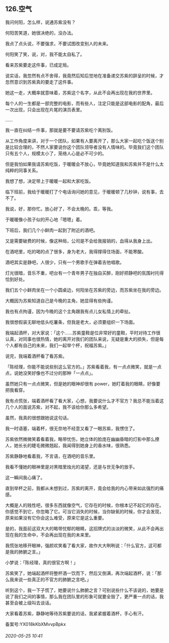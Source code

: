 ## 126.空气
我问何阳，怎么样，说通苏紫没有？


何阳苦笑道，她很决绝的，没办法。


我点了点头说，不要强求，不要试图改变别人的未来。


何阳笑了笑，说，对，我不能太自私了。


看来苏紫要走这件事，已成定局。


说实话，我忽然有点不舍得，我竟然后知后觉地在准备递交苏紫的辞呈的时候，才忽然意识到苏紫真的要走了这件事。


她这一走，大概率就意味着，苏紫这个名字，从此不会再出现在我的世界里。


每个人的一生都是一部完整的电影，而有些人，注定只能是这部电影的配角，最后一次出现，只会出现在片尾的演员表里。


……


我一直在纠结一件事，那就是要不要请苏紫吃个离别饭。


从工作角度来讲，对于一个团队，如果有人要离开了，那么大家一起吃个饭送个别是比较合理的，不然人家要说你这个团队领导者没有人情味的。毕竟我们这个团队只有五个人，规模太小了，笼络人心是必不可少的。


但是我怕如果我请苏紫吃饭，于暖暖会不放心，毕竟她知道我和苏紫并不是什么太纯粹的同事关系。


我想了想，决定带上于暖暖一起和大家吃饭。


临下班前，我给于暖暖打了个电话询问她的意见，于暖暖顿了几秒钟，说有事，去不了。


我说，好，那你忙。放心好了，不会太晚的。乖，等我。


于暖暖像小孩子似的开心地「嗯嗯」着。


下班后，我们几个小鲜肉一起到了附近的酒吧。


又是需要破费的时候，像这种局，公司是不会给我报销的，血得从我身上出。


在酒吧里，吃的喝的点了很多，身为老大，我得撑得住场面，不能寒酸。


酒吧其实是静吧，人很少，只有一个男歌手在弹着吉他唱歌。


灯光很暗，音乐不重，吧台有一个青年男子在独自买醉，刚好把静吧的氛围衬托得恰到好处。


我们五个小鲜肉坐在一个小圆桌边，何阳坐在苏紫的旁边，而苏紫坐在我的旁边。


大概因为苏紫知道自己是今晚的主角，她显得有些拘谨。


我也有点拘谨，因为今晚的这个主角跟我有点儿女私情上的牵扯。


我很想假装无聊地低头吃薯条，但我是老大，必须要组织一下场面。


我端起酒杯，对大家说：「这个……苏紫童鞋是位非常好的童鞋，平时对待工作很认真，对同事也很热情，她的离开对我们的团队来说，无疑是重大的损失，但是每个人都有自己的未来，我们一起举个杯，祝福苏紫。」


说完，我端着酒杯看了看苏紫。


「陈经理，你能不能说些别这么官方的。」苏紫看着我，有一点点微笑，就是一点点，说她没笑好像也不过分的那种「一点点」。


虽然她只有一点点微笑，但是她的眼神却很有 power，她盯着我的眼睛，好像要把我看穿。


我有点慌张，端着酒杯看了看大家，心想，我要说什么才不官方？我总不能当着这几个人的面说苏紫，对不起，我不该给你那么多希望。


虽然，我真的很想跟她说这句话。


我一时语塞，端着杯，很无奈地不经意又看了一眼苏紫，我愣住了。


苏紫依然微微笑着看着我，略带忧伤，她立体的脸庞在幽幽昏暗的灯影中那么撩人，她长长的睫毛微微翘起，我闻得到她身上的香水味，很熟悉。


苏紫静静地看着我，不言语，在酒吧的音乐里。


我看不懂她的眼神里是对黑暗里烛光的渴望，还是与世无争的放手。


这一瞬间我心痛了。


直到举杯之前，我都从未想到过，苏紫的离开，竟会给我的内心带来如此强烈的痛感。


大概是人的贱性吧，很多东西就像空气，它存在的时候，你根本记不起它的存在。你感觉不到它，你忽略了它。可当它消失的时候，当你缺氧的时候，你才会发现，原来如果没有它你会这么难受，原来它是这么重要。


是的，我面前这双大大的略带忧郁的眼睛，这招牌式的淡淡的微笑，从此不会再出现在我的生命中，不会再出现在我的未来里。


我慌张地移开眼神，强颜欢笑看了看大家，故作大大咧咧说：「什么官方，这可都是我的肺腑之言。」


小梦说：「陈经理，真的很官方啊！」


苏紫笑了，她端起酒杯将整杯酒一饮而下，然后又倒满，再次端起酒杯，说：「那么我来说一些真正的不官方的肺腑之言吧。」


听到这个，我一下子慌了，她要说什么肺腑之言？可别说些什么不该说的，她要是说了我们之间的事情，那么我在团队里的形象可就要全毁了，更严重一点的话，我甚至会被上级叫去谈话。


大家看着苏紫，静静地等待苏紫要说的话，我紧紧握着酒杯，手心有汗。


备案号:YX018kKbXMvvpBpkx


###### 2020-05-25 10:41
